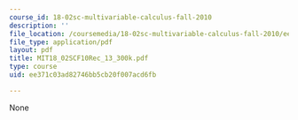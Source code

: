 ```yaml
---
course_id: 18-02sc-multivariable-calculus-fall-2010
description: ''
file_location: /coursemedia/18-02sc-multivariable-calculus-fall-2010/ee371c03ad82746bb5cb20f007acd6fb_MIT18_02SCF10Rec_13_300k.pdf
file_type: application/pdf
layout: pdf
title: MIT18_02SCF10Rec_13_300k.pdf
type: course
uid: ee371c03ad82746bb5cb20f007acd6fb

---
```

None